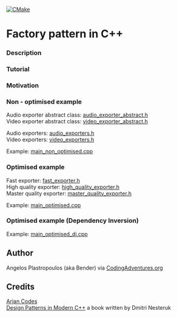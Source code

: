 [![CMake](https://github.com/plusangel/solid_principles_cpp/actions/workflows/cmake.yml/badge.svg)](https://github.com/plusangel/factory_pattern_cpp/actions/workflows/cmake.yml)

# Factory pattern in C++

### Description

### Tutorial

### Motivation

### Non - optimised example
Audio exporter abstract class: [audio_exporter_abstract.h](./include/audio_exporter_abstract.h) \
Video exporter abstract class: [video_exporter_abstract.h](./include/video_exporter_abstract.h)

Audio exporters: [audio_exporters.h](./include/audio_exporters.h) \
Video exporters: [video_exporters.h](./include/video_exporters.h)

Example: [main_non_optimised.cpp](src/main_non_optimised.cpp)

### Optimised example
Fast exporter: [fast_exporter.h](./include/fast_exporter.h) \
High quality exporter: [high_quality_exporter.h](./include/high_quality_exporter.h) \
Master quality exporter: [master_quality_exporter.h](./include/master_quality_exporter.h)

Example: [main_optimised.cpp](src/main_optimised.cpp)

### Optimised example (Dependency Inversion)
Example: [main_optimised_di.cpp](src/main_optimised_di.cpp)

## Author
Angelos Plastropoulos (aka Bender) via [CodingAdventures.org](http://codingadventures.org/)

## Credits
[Arjan Codes](https://www.youtube.com/channel/UCVhQ2NnY5Rskt6UjCUkJ_DA) \
[Design Patterns in Modern C++](https://www.amazon.co.uk/Design-Patterns-Modern-Approaches-Object-Oriented/dp/1484236025) a book written by Dmitri Nesteruk